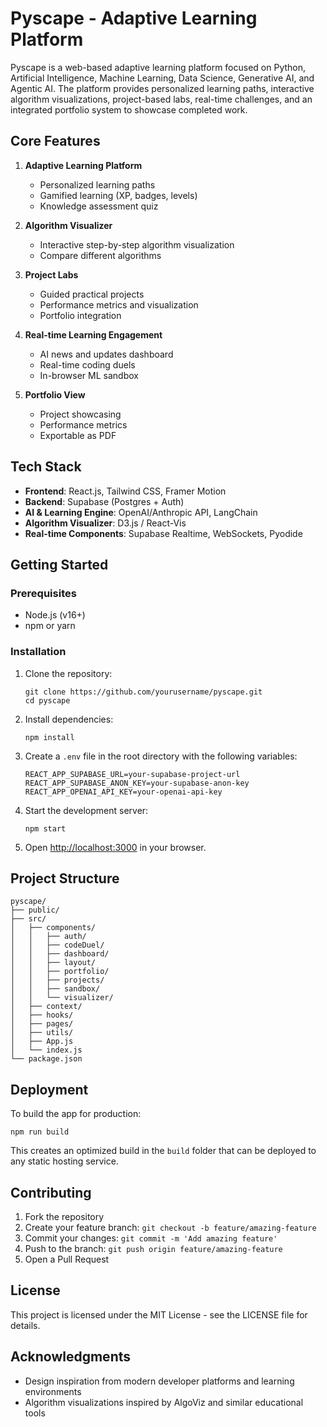 # Pyscape - Adaptive Learning Platform

Pyscape is a web-based adaptive learning platform focused on Python, Artificial Intelligence, Machine Learning, Data Science, Generative AI, and Agentic AI. The platform provides personalized learning paths, interactive algorithm visualizations, project-based labs, real-time challenges, and an integrated portfolio system to showcase completed work.

## Core Features

1. **Adaptive Learning Platform**
   - Personalized learning paths
   - Gamified learning (XP, badges, levels)
   - Knowledge assessment quiz

2. **Algorithm Visualizer**
   - Interactive step-by-step algorithm visualization
   - Compare different algorithms

3. **Project Labs**
   - Guided practical projects
   - Performance metrics and visualization
   - Portfolio integration

4. **Real-time Learning Engagement**
   - AI news and updates dashboard
   - Real-time coding duels
   - In-browser ML sandbox

5. **Portfolio View**
   - Project showcasing
   - Performance metrics
   - Exportable as PDF

## Tech Stack

- **Frontend**: React.js, Tailwind CSS, Framer Motion
- **Backend**: Supabase (Postgres + Auth)
- **AI & Learning Engine**: OpenAI/Anthropic API, LangChain
- **Algorithm Visualizer**: D3.js / React-Vis
- **Real-time Components**: Supabase Realtime, WebSockets, Pyodide

## Getting Started

### Prerequisites

- Node.js (v16+)
- npm or yarn

### Installation

1. Clone the repository:
   ```
   git clone https://github.com/yourusername/pyscape.git
   cd pyscape
   ```

2. Install dependencies:
   ```
   npm install
   ```

3. Create a `.env` file in the root directory with the following variables:
   ```
   REACT_APP_SUPABASE_URL=your-supabase-project-url
   REACT_APP_SUPABASE_ANON_KEY=your-supabase-anon-key
   REACT_APP_OPENAI_API_KEY=your-openai-api-key
   ```

4. Start the development server:
   ```
   npm start
   ```

5. Open [http://localhost:3000](http://localhost:3000) in your browser.

## Project Structure

```
pyscape/
├── public/
├── src/
│   ├── components/
│   │   ├── auth/
│   │   ├── codeDuel/
│   │   ├── dashboard/
│   │   ├── layout/
│   │   ├── portfolio/
│   │   ├── projects/
│   │   ├── sandbox/
│   │   └── visualizer/
│   ├── context/
│   ├── hooks/
│   ├── pages/
│   ├── utils/
│   ├── App.js
│   └── index.js
└── package.json
```

## Deployment

To build the app for production:

```
npm run build
```

This creates an optimized build in the `build` folder that can be deployed to any static hosting service.

## Contributing

1. Fork the repository
2. Create your feature branch: `git checkout -b feature/amazing-feature`
3. Commit your changes: `git commit -m 'Add amazing feature'`
4. Push to the branch: `git push origin feature/amazing-feature`
5. Open a Pull Request

## License

This project is licensed under the MIT License - see the LICENSE file for details.

## Acknowledgments

- Design inspiration from modern developer platforms and learning environments
- Algorithm visualizations inspired by AlgoViz and similar educational tools
